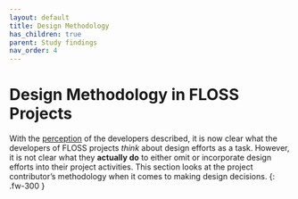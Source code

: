 ```yaml
---
layout: default
title: Design Methodology
has_children: true
parent: Study findings
nav_order: 4
---
```


# Design Methodology in FLOSS Projects
With the [perception](/FLOSSUX/docs/Study%20Findings/Perception.html#perception-of-design-in-floss-projects) of the developers described, it is now clear what the developers of FLOSS projects *think* about design efforts as a task. However, it is not clear what they **actually do** to either omit or incorporate design efforts into their project activities. This section looks at the project contributor’s methodology when it comes to making design decisions.
{: .fw-300 }